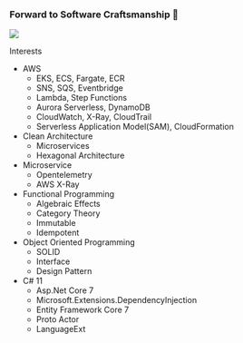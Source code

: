 ### Forward to Software Craftsmanship 👋

![](https://github-readme-stats.vercel.app/api?username=seungyongshim&show_icons=true)

Interests
- AWS
   - EKS, ECS, Fargate, ECR
   - SNS, SQS, Eventbridge
   - Lambda, Step Functions
   - Aurora Serverless, DynamoDB
   - CloudWatch, X-Ray, CloudTrail
   - Serverless Application Model(SAM), CloudFormation
- Clean Architecture
   - Microservices
   - Hexagonal Architecture
- Microservice
   - Opentelemetry
   - AWS X-Ray
- Functional Programming
   - Algebraic Effects
   - Category Theory
   - Immutable
   - Idempotent
- Object Oriented Programming
   - SOLID
   - Interface
   - Design Pattern
- C# 11
   - Asp.Net Core 7
   - Microsoft.Extensions.DependencyInjection
   - Entity Framework Core 7
   - Proto Actor
   - LanguageExt

